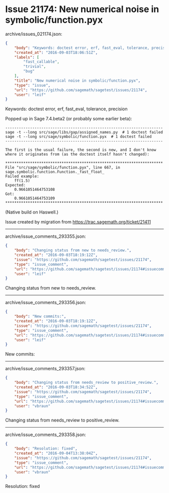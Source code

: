 # Issue 21174: New numerical noise in symbolic/function.pyx

archive/issues_021174.json:
```json
{
    "body": "Keywords: doctest error, erf, fast_eval, tolerance, precision\n\nPopped up in Sage 7.4.beta2 (or probably some earlier beta):\n\n```\n----------------------------------------------------------------------\nsage -t --long src/sage/libs/gap/assigned_names.py  # 1 doctest failed\nsage -t --long src/sage/symbolic/function.pyx  # 1 doctest failed\n----------------------------------------------------------------------\n\nThe first is the usual failure, the second is new, and I don't know\nwhere it originates from (as the doctest itself hasn't changed):\n\n**********************************************************************\nFile \"src/sage/symbolic/function.pyx\", line 667, in\nsage.symbolic.function.Function._fast_float_\nFailed example:\n    ff(1.5)\nExpected:\n    0.9661051464753108\nGot:\n    0.9661051464753109\n**********************************************************************\n```\n\n(Native build on Haswell.)\n\n\nIssue created by migration from https://trac.sagemath.org/ticket/21411\n\n",
    "created_at": "2016-09-03T18:06:51Z",
    "labels": [
        "fast_callable",
        "trivial",
        "bug"
    ],
    "title": "New numerical noise in symbolic/function.pyx",
    "type": "issue",
    "url": "https://github.com/sagemath/sagetest/issues/21174",
    "user": "leif"
}
```
Keywords: doctest error, erf, fast_eval, tolerance, precision

Popped up in Sage 7.4.beta2 (or probably some earlier beta):

```
----------------------------------------------------------------------
sage -t --long src/sage/libs/gap/assigned_names.py  # 1 doctest failed
sage -t --long src/sage/symbolic/function.pyx  # 1 doctest failed
----------------------------------------------------------------------

The first is the usual failure, the second is new, and I don't know
where it originates from (as the doctest itself hasn't changed):

**********************************************************************
File "src/sage/symbolic/function.pyx", line 667, in
sage.symbolic.function.Function._fast_float_
Failed example:
    ff(1.5)
Expected:
    0.9661051464753108
Got:
    0.9661051464753109
**********************************************************************
```

(Native build on Haswell.)


Issue created by migration from https://trac.sagemath.org/ticket/21411





---

archive/issue_comments_293355.json:
```json
{
    "body": "Changing status from new to needs_review.",
    "created_at": "2016-09-03T18:19:12Z",
    "issue": "https://github.com/sagemath/sagetest/issues/21174",
    "type": "issue_comment",
    "url": "https://github.com/sagemath/sagetest/issues/21174#issuecomment-293355",
    "user": "leif"
}
```

Changing status from new to needs_review.



---

archive/issue_comments_293356.json:
```json
{
    "body": "New commits:",
    "created_at": "2016-09-03T18:19:12Z",
    "issue": "https://github.com/sagemath/sagetest/issues/21174",
    "type": "issue_comment",
    "url": "https://github.com/sagemath/sagetest/issues/21174#issuecomment-293356",
    "user": "leif"
}
```

New commits:



---

archive/issue_comments_293357.json:
```json
{
    "body": "Changing status from needs_review to positive_review.",
    "created_at": "2016-09-03T18:34:52Z",
    "issue": "https://github.com/sagemath/sagetest/issues/21174",
    "type": "issue_comment",
    "url": "https://github.com/sagemath/sagetest/issues/21174#issuecomment-293357",
    "user": "vbraun"
}
```

Changing status from needs_review to positive_review.



---

archive/issue_comments_293358.json:
```json
{
    "body": "Resolution: fixed",
    "created_at": "2016-09-04T13:38:04Z",
    "issue": "https://github.com/sagemath/sagetest/issues/21174",
    "type": "issue_comment",
    "url": "https://github.com/sagemath/sagetest/issues/21174#issuecomment-293358",
    "user": "vbraun"
}
```

Resolution: fixed
